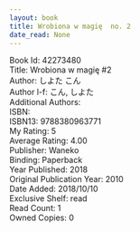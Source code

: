 ```yaml
---
layout: book
title: Wrobiona w magię  no. 2
date_read: None
---
```


Book Id: 42273480<br />
Title: Wrobiona w magię #2<br />
Author: しよた こん<br />
Author l-f: こん, しよた<br />
Additional Authors: <br />
ISBN: <br />
ISBN13: 9788380963771<br />
My Rating: 5<br />
Average Rating: 4.00<br />
Publisher: Waneko<br />
Binding: Paperback<br />
Year Published: 2018<br />
Original Publication Year: 2010<br />
Date Added: 2018/10/10<br />
Exclusive Shelf: read<br />
Read Count: 1<br />
Owned Copies: 0<br />

